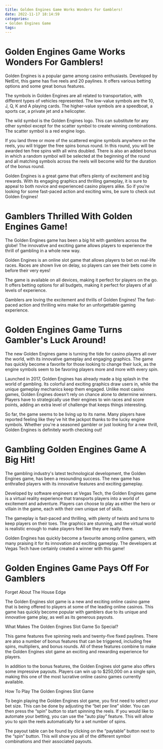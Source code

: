 ```yaml
---
title: Golden Engines Game Works Wonders For Gamblers!
date: 2022-11-17 18:14:59
categories:
- Golden Engines Game
tags:
---
```



# Golden Engines Game Works Wonders For Gamblers!

Golden Engines is a popular game among casino enthusiasts. Developed by NetEnt, this game has five reels and 20 paylines. It offers various betting options and some great bonus features.

The symbols in Golden Engines are all related to transportation, with different types of vehicles represented. The low-value symbols are the 10, J, Q, K and A playing cards. The higher-value symbols are a speedboat, a sports car, a private jet and a helicopter.

The wild symbol is the Golden Engines logo. This can substitute for any other symbol except for the scatter symbol to create winning combinations. The scatter symbol is a red engine logo.

If you land three or more of the scattered engine symbols anywhere on the reels, you will trigger the free spins bonus round. In this round, you will be awarded ten free spins with all wins doubled. There is also an added bonus in which a random symbol will be selected at the beginning of the round and all matching symbols across the reels will become wild for the duration of the bonus round.

Golden Engines is a great game that offers plenty of excitement and big rewards. With its engaging graphics and thrilling gameplay, it is sure to appeal to both novice and experienced casino players alike. So if you're looking for some fast-paced action and exciting wins, be sure to check out Golden Engines!

# Gamblers Thrilled With Golden Engines Game!

The Golden Engines game has been a big hit with gamblers across the globe! The innovative and exciting game allows players to experience the thrill of gambling in a whole new way.

Golden Engines is an online slot game that allows players to bet on real-life races. Races are shown live on delay, so players can see their bets come in before their very eyes!

The game is available on all devices, making it perfect for players on the go. It offers betting options for all budgets, making it perfect for players of all levels of experience.

Gamblers are loving the excitement and thrills of Golden Engines! The fast-paced action and thrilling wins make for an unforgettable gaming experience.

# Golden Engines Game Turns Gambler's Luck Around!

The new Golden Engines game is turning the tide for casino players all over the world, with its innovative gameplay and engaging graphics. The game has quickly become a favorite for those looking to change their luck, as the engine symbols seem to be favoring players more and more with every spin.

Launched in 2017, Golden Engines has already made a big splash in the world of gambling. Its colorful and exciting graphics draw users in, while the unique gameplay mechanics keep them engaged. Unlike most casino games, Golden Engines doesn't rely on chance alone to determine winners. Players have to strategically use their engines to win races and score points, adding an extra level of challenge that keeps things interesting.

So far, the game seems to be living up to its name. Many players have reported feeling like they've hit the jackpot thanks to the lucky engine symbols. Whether you're a seasoned gambler or just looking for a new thrill, Golden Engines is definitely worth checking out!

# Gambling Golden Engines Game A Big Hit!

The gambling industry's latest technological development, the Golden Engines game, has been a resounding success. The new game has enthralled players with its innovative features and exciting gameplay.

Developed by software engineers at Vegas Tech, the Golden Engines game is a virtual reality experience that transports players into a world of excitement and adventure. Players can choose to play as either the hero or villain in the game, each with their own unique set of skills.

The gameplay is fast-paced and thrilling, with plenty of twists and turns to keep players on their toes. The graphics are stunning, and the virtual world is realistic enough to make players feel like they are really there.

Golden Engines has quickly become a favourite among online gamers, with many praising it for its innovation and exciting gameplay. The developers at Vegas Tech have certainly created a winner with this game!

# Golden Engines Game Pays Off For Gamblers

Forget About The House Edge

The Golden Engines slot game is a new and exciting online casino game that is being offered to players at some of the leading online casinos. This game has quickly become popular with gamblers due to its unique and innovative game play, as well as its generous payouts.

What Makes The Golden Engines Slot Game So Special?

This game features five spinning reels and twenty-five fixed paylines. There are also a number of bonus features that can be triggered, including free spins, multipliers, and bonus rounds. All of these features combine to make the Golden Engines slot game an exciting and rewarding experience for players.

In addition to the bonus features, the Golden Engines slot game also offers some impressive payouts. Players can win up to $250,000 on a single spin, making this one of the most lucrative online casino games currently available.

How To Play The Golden Engines Slot Game

To begin playing the Golden Engines slot game, you first need to select your bet size. This can be done by adjusting the “bet per line” slider. You can then press the “spin” button to start spinning the reels. If you would like to automate your betting, you can use the “auto play” feature. This will allow you to spin the reels automatically for a set number of spins.

The payout table can be found by clicking on the “paytable” button next to the “spin” button. This will show you all of the different symbol combinations and their associated payouts.